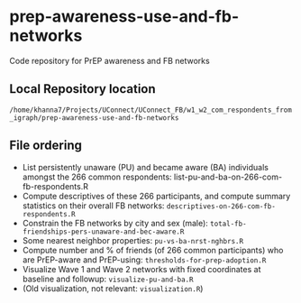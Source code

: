 # prep-awareness-use-and-fb-networks
Code repository for PrEP awareness and FB networks

## Local Repository location
`/home/khanna7/Projects/UConnect/UConnect_FB/w1_w2_com_respondents_from_igraph/prep-awareness-use-and-fb-networks`

## File ordering  
   * List persistently unaware (PU) and became aware (BA) individuals amongst the 266 common respondents: list-pu-and-ba-on-266-com-fb-respondents.R  
   * Compute descriptives of these 266 participants, and compute summary statistics on their overall FB networks: `descriptives-on-266-com-fb-respondents.R`
   * Constrain the FB networks by city and sex (male): `total-fb-friendships-pers-unaware-and-bec-aware.R`
   * Some nearest neighbor properties: `pu-vs-ba-nrst-nghbrs.R`
   * Compute number and % of friends (of 266 common participants) who are PrEP-aware and PrEP-using: `thresholds-for-prep-adoption.R`  
   * Visualize Wave 1 and Wave 2 networks with fixed coordinates at baseline and followup: `visualize-pu-and-ba.R`
   * (Old visualization, not relevant: `visualization.R`)
